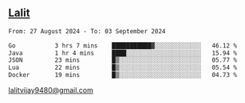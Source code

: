 ## [Lalit](https://lalit.sh)

<!--START_SECTION:waka-->

```txt
From: 27 August 2024 - To: 03 September 2024

Go           3 hrs 7 mins    ███████████▓░░░░░░░░░░░░░   46.12 %
Java         1 hr 4 mins     ████░░░░░░░░░░░░░░░░░░░░░   15.94 %
JSON         23 mins         █▒░░░░░░░░░░░░░░░░░░░░░░░   05.77 %
Lua          22 mins         █▒░░░░░░░░░░░░░░░░░░░░░░░   05.54 %
Docker       19 mins         █▒░░░░░░░░░░░░░░░░░░░░░░░   04.73 %
```

<!--END_SECTION:waka-->

lalitvijay9480@gmail.com
